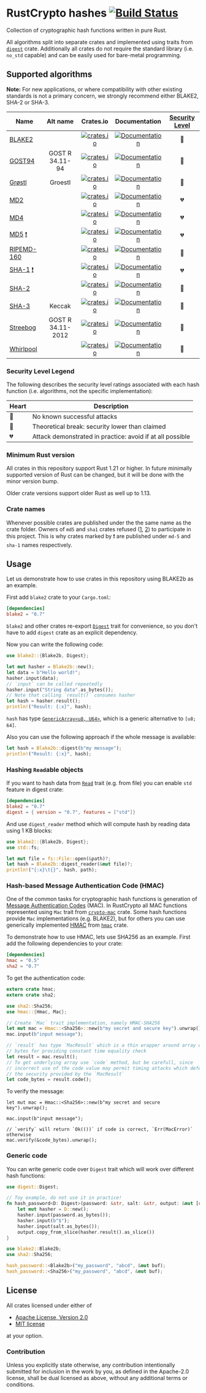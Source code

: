 # RustCrypto hashes [![Build Status](https://travis-ci.org/RustCrypto/hashes.svg?branch=master)](https://travis-ci.org/RustCrypto/hashes)
Collection of cryptographic hash functions written in pure Rust.

All algorithms split into separate crates and implemented using traits from
[`digest`](https://docs.rs/digest/0.5.2/digest/) crate. Additionally all crates
do not require the standard library (i.e. `no_std` capable) and can
be easily used for bare-metal programming.

## Supported algorithms
**Note:** For new applications, or where compatibility with other existing
standards is not a primary concern, we strongly recommend either BLAKE2, SHA-2
or SHA-3.

| Name     | Alt name   | Crates.io  | Documentation  | [Security Level] |
| ------------- |:-------------:| :-----:| :-----:| :-----:|
| [BLAKE2](https://en.wikipedia.org/wiki/BLAKE_(hash_function)#BLAKE2) |   | [![crates.io](https://img.shields.io/crates/v/blake2.svg)](https://crates.io/crates/blake2) | [![Documentation](https://docs.rs/blake2/badge.svg)](https://docs.rs/blake2) | :green_heart: |
| [GOST94](https://en.wikipedia.org/wiki/GOST_(hash_function)) | GOST R 34.11-94  | [![crates.io](https://img.shields.io/crates/v/gost94.svg)](https://crates.io/crates/gost94) |  [![Documentation](https://docs.rs/gost94/badge.svg)](https://docs.rs/gost94) | :yellow_heart: |
| [Grøstl](https://en.wikipedia.org/wiki/Grøstl) | Groestl  | [![crates.io](https://img.shields.io/crates/v/groestl.svg)](https://crates.io/crates/groestl) |  [![Documentation](https://docs.rs/groestl/badge.svg)](https://docs.rs/groestl) | :green_heart: |
| [MD2](https://en.wikipedia.org/wiki/MD2_(cryptography)) |    | [![crates.io](https://img.shields.io/crates/v/md2.svg)](https://crates.io/crates/md2) |  [![Documentation](https://docs.rs/md2/badge.svg)](https://docs.rs/md2) | :broken_heart: |
| [MD4](https://en.wikipedia.org/wiki/MD4) |    | [![crates.io](https://img.shields.io/crates/v/md4.svg)](https://crates.io/crates/md4) |  [![Documentation](https://docs.rs/md4/badge.svg)](https://docs.rs/md4) | :broken_heart: |
| [MD5](https://en.wikipedia.org/wiki/MD5) [:exclamation:](#crate-names) |   | [![crates.io](https://img.shields.io/crates/v/md-5.svg)](https://crates.io/crates/md-5) | [![Documentation](https://docs.rs/md-5/badge.svg)](https://docs.rs/md-5) | :broken_heart: |
| [RIPEMD-160](https://en.wikipedia.org/wiki/RIPEMD) |    | [![crates.io](https://img.shields.io/crates/v/ripemd160.svg)](https://crates.io/crates/ripemd160) |  [![Documentation](https://docs.rs/ripemd160/badge.svg)](https://docs.rs/ripemd160) | :green_heart: |
| [SHA-1](https://en.wikipedia.org/wiki/SHA-1) [:exclamation:](#crate-names) |    | [![crates.io](https://img.shields.io/crates/v/sha-1.svg)](https://crates.io/crates/sha-1) | [![Documentation](https://docs.rs/sha-1/badge.svg)](https://docs.rs/sha-1) | :broken_heart: |
| [SHA-2](https://en.wikipedia.org/wiki/SHA-2) |    | [![crates.io](https://img.shields.io/crates/v/sha2.svg)](https://crates.io/crates/sha2) |  [![Documentation](https://docs.rs/sha2/badge.svg)](https://docs.rs/sha2) | :green_heart: |
| [SHA-3](https://en.wikipedia.org/wiki/SHA-3) |  Keccak  | [![crates.io](https://img.shields.io/crates/v/sha3.svg)](https://crates.io/crates/sha3) |  [![Documentation](https://docs.rs/sha3/badge.svg)](https://docs.rs/sha3) | :green_heart: |
| [Streebog](https://en.wikipedia.org/wiki/Streebog) |  GOST R 34.11-2012  | [![crates.io](https://img.shields.io/crates/v/streebog.svg)](https://crates.io/crates/streebog) |  [![Documentation](https://docs.rs/streebog/badge.svg)](https://docs.rs/streebog) | :yellow_heart: |
| [Whirlpool](https://en.wikipedia.org/wiki/Whirlpool_(cryptography)) |    | [![crates.io](https://img.shields.io/crates/v/whirlpool.svg)](https://crates.io/crates/whirlpool) |  [![Documentation](https://docs.rs/whirlpool/badge.svg)](https://docs.rs/whirlpool) | :green_heart: |

[Security Level]: https://en.wikipedia.org/wiki/Hash_function_security_summary

### Security Level Legend

The following describes the security level ratings associated with each
hash function (i.e. algorithms, not the specific implementation):

| Heart | Description |
|-------|-------------|
| :green_heart: | No known successful attacks |
| :yellow_heart: | Theoretical break: security lower than claimed |
| :broken_heart: | Attack demonstrated in practice: avoid if at all possible |

### Minimum Rust version
All crates in this repository support Rust 1.21 or higher. In future
minimally supported version of Rust can be changed, but it will be done with
the minor version bump.

Older crate versions support older Rust as well up to 1.13.

### Crate names

Whenever possible crates are published under the the same name as the crate
folder. Owners of `md5` and `sha1` crates refused
([1](https://github.com/stainless-steel/md5/pull/2),
[2](https://github.com/mitsuhiko/rust-sha1/issues/17)) to participate in this
project. This is why crates marked by :exclamation: are published under
`md-5` and `sha-1` names respectively.

## Usage
Let us demonstrate how to use crates in this repository using BLAKE2b as an
example.

First add `blake2` crate to your `Cargo.toml`:

```toml
[dependencies]
blake2 = "0.7"
```

`blake2` and other crates re-export
[`Digest`](https://docs.rs/digest/0.5.2/digest/trait.Digest.html) trait for
convenience, so you don't have to add `digest` crate as an explicit dependency.

Now you can write the following code:

```Rust
use blake2::{Blake2b, Digest};

let mut hasher = Blake2b::new();
let data = b"Hello world!";
hasher.input(data);
// `input` can be called repeatedly
hasher.input("String data".as_bytes());
// Note that calling `result()` consumes hasher
let hash = hasher.result();
println!("Result: {:x}", hash);
```

`hash` has type [`GenericArray<u8, U64>`](http://fizyk20.github.io/generic-array/generic_array/struct.GenericArray.html), which is a generic alternative to `[u8; 64]`.

Also you can use the following approach if the whole message is available:

```Rust
let hash = Blake2b::digest(b"my message");
println!("Result: {:x}", hash);
```

### Hashing `Read`able objects

If you want to hash data from [`Read`](https://doc.rust-lang.org/std/io/trait.Read.html)
trait (e.g. from file) you can enable `std` feature in digest crate:

```toml
[dependencies]
blake2 = "0.7"
digest = { version = "0.7", features = ["std"]}
```

And use `digest_reader` method which will compute hash by reading data using
1 KB blocks:

```Rust
use blake2::{Blake2b, Digest};
use std::fs;

let mut file = fs::File::open(&path)?;
let hash = Blake2b::digest_reader(&mut file)?;
println!("{:x}\t{}", hash, path);
```

### Hash-based Message Authentication Code (HMAC)

One of the common tasks for cryptographic hash functions is generation of
[Message Authentication Codes](https://en.wikipedia.org/wiki/Message_authentication_code)
(MAC). In RustCrypto all MAC functions represented using `Mac` trait from
[`crypto-mac`](https://crates.io/crates/crypto-mac) crate. Some hash functions
provide `Mac` implementations (e.g. BLAKE2), but for others you can use generically
implemented [HMAC](https://en.wikipedia.org/wiki/Hash-based_message_authentication_code)
from [`hmac`](https://crates.io/crates/hmac) crate.

To demonstrate how to use HMAC, lets use SHA256 as an example. First add the
following dependencies to your crate:

```toml
[dependencies]
hmac = "0.5"
sha2 = "0.7"
```

To get the authentication code:

```Rust
extern crate hmac;
extern crate sha2;

use sha2::Sha256;
use hmac::{Hmac, Mac};

// Create `Mac` trait implementation, namely HMAC-SHA256
let mut mac = Hmac::<Sha256>::new(b"my secret and secure key").unwrap();
mac.input(b"input message");

// `result` has type `MacResult` which is a thin wrapper around array of
// bytes for providing constant time equality check
let result = mac.result();
// To get underlying array use `code` method, but be carefull, since
// incorrect use of the code value may permit timing attacks which defeat
// the security provided by the `MacResult`
let code_bytes = result.code();
```

To verify the message:

```rust,ignore
let mut mac = Hmac::<Sha256>::new(b"my secret and secure key").unwrap();

mac.input(b"input message");

// `verify` will return `Ok(())` if code is correct, `Err(MacError)` otherwise
mac.verify(&code_bytes).unwrap();
```

### Generic code

You can write generic code over `Digest` trait which will work over different
hash functions:

```Rust
use digest::Digest;

// Toy example, do not use it in practice!
fn hash_password<D: Digest>(password: &str, salt: &str, output: &mut [u8]) {
    let mut hasher = D::new();
    hasher.input(password.as_bytes());
    hasher.input(b"$");
    hasher.input(salt.as_bytes());
    output.copy_from_slice(hasher.result().as_slice())
}

use blake2::Blake2b;
use sha2::Sha256;

hash_password::<Blake2b>("my_password", "abcd", &mut buf);
hash_password::<Sha256>("my_password", "abcd", &mut buf);
```

## License

All crates licensed under either of

 * [Apache License, Version 2.0](http://www.apache.org/licenses/LICENSE-2.0)
 * [MIT license](http://opensource.org/licenses/MIT)

at your option.

### Contribution

Unless you explicitly state otherwise, any contribution intentionally submitted
for inclusion in the work by you, as defined in the Apache-2.0 license, shall be
dual licensed as above, without any additional terms or conditions.
